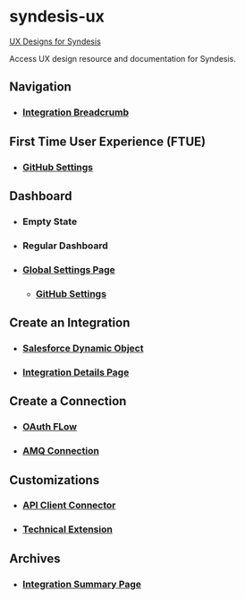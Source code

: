 # syndesis-ux
[UX Designs for Syndesis](https://syndesisio.github.io/syndesis-ux/)

Access UX design resource and documentation for Syndesis.

## Navigation
* ### [Integration Breadcrumb](designs/navigation/navigation_breadcrumb_integration.md)


## First Time User Experience (FTUE)
* ### [GitHub Settings](designs/github-settings/github-settings.md)

## Dashboard
* ### Empty State
* ### Regular Dashboard
* ### [Global Settings Page](designs/global-settings-page/global_settings_page_overview.md)
  * ### [GitHub Settings](designs/github-settings/github-settings.md)

## Create an Integration
* ### [Salesforce Dynamic Object](designs/salesforceobjects/salesforceobjects.md)
* ### [Integration Details Page](designs/integration_details/integration_details_page.md)


## Create a Connection
* ### [OAuth FLow](designs/oauth/oauth.md)
* ### [AMQ Connection](designs/amq/amq.md)


## Customizations
* ### [API Client Connector](designs/apiconnector/apiconnector.md)
* ### [Technical Extension](designs/technical_extensions/tech_ext.md)

## Archives
* ### [Integration Summary Page](designs/integrationsummary/integrationsummary.md)
